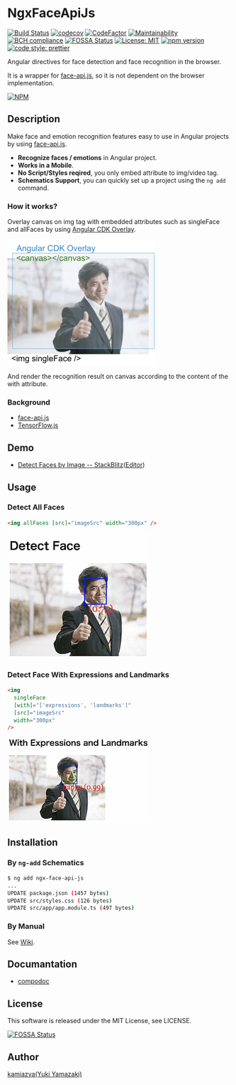 # NgxFaceApiJs

[![Build Status](https://travis-ci.com/kamiazya/ngx-face-api-js.svg?branch=master)](https://travis-ci.com/kamiazya/ngx-face-api-js) [![codecov](https://codecov.io/gh/kamiazya/ngx-face-api-js/branch/master/graph/badge.svg)](https://codecov.io/gh/kamiazya/ngx-face-api-js) [![CodeFactor](https://www.codefactor.io/repository/github/kamiazya/ngx-face-api-js/badge)](https://www.codefactor.io/repository/github/kamiazya/ngx-face-api-js) [![Maintainability](https://api.codeclimate.com/v1/badges/92a5ffa6ed3f4ab11869/maintainability)](https://codeclimate.com/github/kamiazya/ngx-face-api-js/maintainability) [![BCH compliance](https://bettercodehub.com/edge/badge/kamiazya/ngx-face-api-js?branch=master)](https://bettercodehub.com/) [![FOSSA Status](https://app.fossa.io/api/projects/git%2Bgithub.com%2Fkamiazya%2Fngx-face-api-js.svg?type=shield)](https://app.fossa.io/projects/git%2Bgithub.com%2Fkamiazya%2Fngx-face-api-js?ref=badge_shield) [![License: MIT](https://img.shields.io/badge/License-MIT-yellow.svg)](https://opensource.org/licenses/MIT) [![npm version](https://badge.fury.io/js/ngx-face-api-js.svg)](https://badge.fury.io/js/ngx-face-api-js) [![code style: prettier](https://img.shields.io/badge/code_style-prettier-ff69b4.svg)](https://github.com/prettier/prettier)

Angular directives for face detection and face recognition in the browser.

It is a wrapper for [face-api.js](https://github.com/justadudewhohacks/face-api.js), so it is not dependent on the browser implementation.

[![NPM](https://nodei.co/npm/ngx-face-api-js.png)](https://nodei.co/npm/ngx-face-api-js/)

## Description

Make face and emotion recognition features easy to use in Angular projects by using [face-api.js](https://github.com/justadudewhohacks/face-api.js).

- **Recognize faces / emotions** in Angular project.
- **Works in a Mobile**.
- **No Script/Styles reqired**, you only embed attribute to img/video tag.
- **Schematics Support**, you can quickly set up a project using the `ng add` command.

### How it works?

Overlay canvas on img tag with embedded attributes such as singleFace and allFaces by using [Angular CDK Overlay](https://material.angular.io/cdk/overlay/overview).

![How it works](./media/how-it-works.png)

And render the recognition result on canvas according to the content of the with attribute.

### Background

- [face-api.js](https://github.com/justadudewhohacks/face-api.js)
- [TensorFlow.js](https://github.com/tensorflow/tfjs-core)

## Demo

- [Detect Faces by Image -- StackBlitz](https://ngx-face-api-js-demo.stackblitz.io)([Editor](https://stackblitz.com/edit/ngx-face-api-js-demo?embed=1&file=src/app/app.component.html))

## Usage

### Detect All Faces

```html
<img allFaces [src]="imageSrc" width="300px" />
```

![Detect faces](./media/ngx-face-api-js-demo-detect-faces.png)

### Detect Face With Expressions and Landmarks

```html
<img
  singleFace
  [with]="['expressions', 'landmarks']"
  [src]="imageSrc"
  width="300px"
/>
```

![Detected Face With Expressions and Landmarks](./media/ngx-face-api-js-demo-with-expressions-and-landmarks.png)

## Installation

### By `ng-add` Schematics

```bash
$ ng add ngx-face-api-js
...
UPDATE package.json (1457 bytes)
UPDATE src/styles.css (126 bytes)
UPDATE src/app/app.module.ts (497 bytes)
```

### By Manual

See [Wiki](https://github.com/kamiazya/ngx-face-api-js/wiki/Manual-Installation).

## Documantation

- [compodoc](https://kamiazya.github.io/ngx-face-api-js/)

## License

This software is released under the MIT License, see LICENSE.

[![FOSSA Status](https://app.fossa.io/api/projects/git%2Bgithub.com%2Fkamiazya%2Fngx-face-api-js.svg?type=large)](https://app.fossa.io/projects/git%2Bgithub.com%2Fkamiazya%2Fngx-face-api-js?ref=badge_large)

## Author

[kamiazya(Yuki Yamazaki)](https://github.com/kamiazya)
